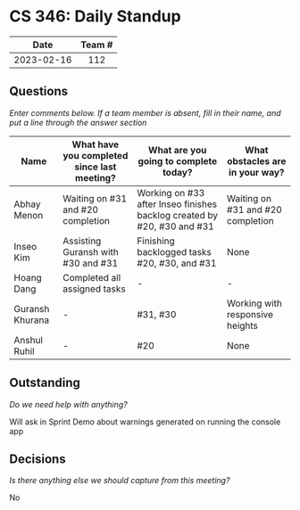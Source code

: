 # CS 346: Daily Standup

|    Date    | Team # |
|:----------:| :----: |
| 2023-02-16 |  112   |

## Questions

_Enter comments below. If a team member is absent, fill in their name, and put a line through the answer section_

| Name            | What have you completed since last meeting? | What are you going to complete today?                                   | What obstacles are in your way?   |
| --------------- |---------------------------------------------|-------------------------------------------------------------------------|-----------------------------------|
| Abhay Menon     | Waiting on #31 and #20 completion           | Working on #33 after Inseo finishes backlog created by #20, #30 and #31 | Waiting on #31 and #20 completion |
| Inseo Kim       | Assisting Guransh with #30 and #31          | Finishing backlogged tasks #20, #30, and #31                            | None                              |
| Hoang Dang      | Completed all assigned tasks                | -                                                                       | -                                 |
| Guransh Khurana | -                                           | #31, #30                                                                | Working with responsive heights   |
| Anshul Ruhil    | -                                           | #20                                                                     | None                              |

## Outstanding

_Do we need help with anything?_

Will ask in Sprint Demo about warnings generated on running the console app

## Decisions

_Is there anything else we should capture from this meeting?_

No
